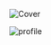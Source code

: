 ![Cover](https://user-images.githubusercontent.com/83392117/179393906-20d203ff-f5b1-4012-b9bb-67080da21a24.jpg)

![profile ](https://user-images.githubusercontent.com/83392117/179397934-c7f54ac5-4541-4b88-8e21-c2d0f0cf24ea.png)
